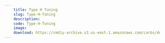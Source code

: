 ```yaml
---
    title: Type H Tuning
    slug: Type-H-Tuning
    description:
    code: Type-H-Tuning
    image:
    download: https://cmdiy-archive.s3.us-east-1.amazonaws.com/carbs/documents/Type+H+Tuning.pdf
---
```

<!-- Content of the page -->

##
        